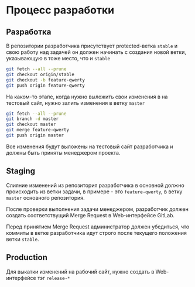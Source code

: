 Процесс разработки
==================

## Разработка

В репозитории разработчика присутствует protected-ветка `stable` и свою работу над
задачей он должен начинать с создания новой ветки, указывающую в тоже место, что и `stable`

```bash
git fetch --all --prune
git checkout origin/stable
git checkout -b feature-qwerty
git push origin feature-qwerty
```

На каком-то этапе, когда нужно выложить свои изменения в на тестовый сайт,
нужно залить изменения в ветку `master`

```bash
git fetch --all --prune
git branch -d master
git checkout master
git merge feature-qwerty
git push origin master
```

Все изменения будут выложены на тестовый сайт разработчика и
должны быть приняты менеджером проекта.

## Staging

Слияние изменений из репозитория разработчика в основной должно
происходить из ветки задачи, в примере - это `feature-qwerty`, в ветку
`master` основного репозитория.

После проверки выполнения задачи менеджером, разработчик должен создать
соответствущий Merge Request в Web-интерфейсе GitLab.
 
Перед принятием Merge Request администратор должен убедиться, что коммиты
в ветке разработчика идут строго после текущего положения ветки `stable`.

## Production

Для выкатки изменений на рабочий сайт, нужно создать в Web-интерфейсе
тэг `release-*`

